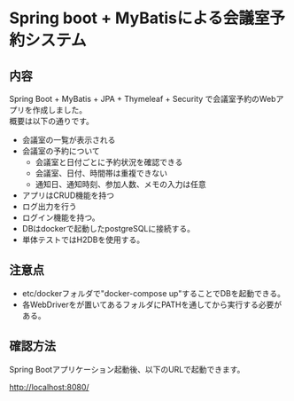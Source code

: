 # Spring boot + MyBatisによる会議室予約システム

## 内容

Spring Boot + MyBatis + JPA + Thymeleaf + Security で会議室予約のWebアプリを作成しました。  
概要は以下の通りです。

- 会議室の一覧が表示される
- 会議室の予約について
  - 会議室と日付ごとに予約状況を確認できる
  - 会議室、日付、時間帯は重複できない
  - 通知日、通知時刻、参加人数、メモの入力は任意
- アプリはCRUD機能を持つ
- ログ出力を行う
- ログイン機能を持つ。
- DBはdockerで起動したpostgreSQLに接続する。
- 単体テストではH2DBを使用する。

## 注意点

- etc/dockerフォルダで"docker-compose up"することでDBを起動できる。
- 各WebDriverをが置いてあるフォルダにPATHを通してから実行する必要がある。

## 確認方法

Spring Bootアプリケーション起動後、以下のURLで起動できます。

<http://localhost:8080/>
